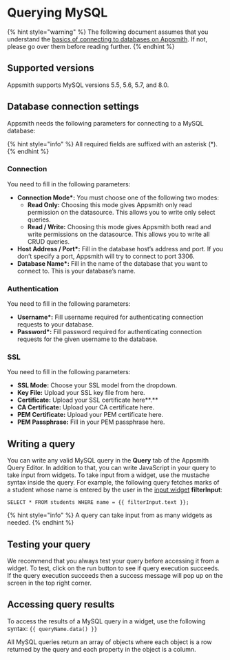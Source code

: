 # Querying MySQL

{% hint style="warning" %}
The following document assumes that you understand the [basics of connecting to databases on Appsmith](./). If not, please go over them before reading further.
{% endhint %}

## **Supported versions**

Appsmith supports MySQL versions 5.5, 5.6, 5.7, and 8.0.

## Database connection settings

Appsmith needs the following parameters for connecting to a MySQL database:

{% hint style="info" %}
All required fields are suffixed with an asterisk \(\*\).
{% endhint %}

### **Connection**

You need to fill in the following parameters:

* **Connection Mode\*:** You must choose one of the following two modes:
  * **Read Only:** Choosing this mode gives Appsmith only read permission on the datasource. This allows you to write only select queries. 
  * **Read / Write:** Choosing this mode gives Appsmith both read and write permissions on the datasource. This allows you to write all CRUD queries.
* **Host Address / Port\*:** Fill in the database host’s address and port. If you don’t specify a port, Appsmith will try to connect to port 3306.
* **Database Name\*:** Fill in the name of the database that you want to connect to. This is your database’s name.

### **Authentication**

You need to fill in the following parameters:

* **Username\*:** Fill username required for authenticating connection requests to your database.
* **Password\*:** Fill password required for authenticating connection requests for the given username to the database. 

### **SSL**

You need to fill in the following parameters:

* **SSL Mode:** Choose your SSL model from the dropdown. 
* **Key File:** Upload your SSL key file from here.
* **Certificate:** Upload your SSL certificate here**.**
* **CA Certificate:** Upload your CA certificate here.
* **PEM Certificate:** Upload your PEM certificate here.
* **PEM Passphrase:** Fill in your PEM passphrase here.

## Writing a query

You can write any valid MySQL query in the **Query** tab of the Appsmith Query Editor. In addition to that, you can write JavaScript in your query to take input from widgets. To take input from a widget, use the mustache syntax inside the query. For example, the following query fetches marks of a student whose name is entered by the user in the [input widget](../../widget-reference/input.md) **filterInput**:

`SELECT * FROM students WHERE name = {{ filterInput.text }};`

{% hint style="info" %}
A query can take input from as many widgets as needed.
{% endhint %}

## **Testing your query**

We recommend that you always test your query before accessing it from a widget. To test, click on the run button to see if query execution succeeds. If the query execution succeeds then a success message will pop up on the screen in the top right corner.

## **Accessing query results**

To access the results of a MySQL query in a widget, use the following syntax: `{{ queryName.data() }}`

All MySQL queries return an array of objects where each object is a row returned by the query and each property in the object is a column.

